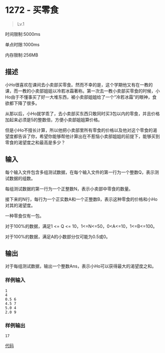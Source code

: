 # 1272 - 买零食
>Lv.1

时间限制:5000ms

单点时限:1000ms

内存限制:256MB

## 描述
小Ho很喜欢在课间去小卖部买零食。然而不幸的是，这个学期他又有在一教的课，而一教的小卖部姐姐以冷若冰霜著称。第一次去一教小卖部买零食的时候，小Ho由于不懂事买了好一大堆东西，被小卖部姐姐给了一个“冷若冰霜”的眼神，食欲都下降了很多。

从那以后，小Ho就学乖了，去小卖部买东西只敢同时买3包以内的零食，并且价格加起来必须是5的整数倍，方便小卖部姐姐算价格。

但是小Ho不擅长计算，所以他把小卖部里所有零食的价格以及他对这个零食的渴望度都告诉了你，希望你能够帮他计算出在不惹恼小卖部姐姐的前提下，能够买到零食的渴望度之和最高是多少？

## 输入
每个输入文件包含多组测试数据，在每个输入文件的第一行为一个整数Q，表示测试数据的组数。

每组测试数据的第一行为一个正整数N，表示小卖部中零食的数量。

接下来的N行，每行为一个正实数A和一个正整数B，表示这种零食的价格和小Ho对其的渴望度。

一种零食仅有一包。

对于100%的数据，满足1 <= Q <= 10，1<=N<=50，0<A<=10，1<=B<=100。

对于100%的数据，满足A的小数部分仅可能为0.5或0。

## 输出
对于每组测试数据，输出一个整数Ans，表示小Ho可以获得最大的渴望度之和。

### 样例输入
    1
    4
    0.5 6
    4.5 7
    5.0 4
    2.0 9
### 样例输出
    17
[代码](./Main.java)